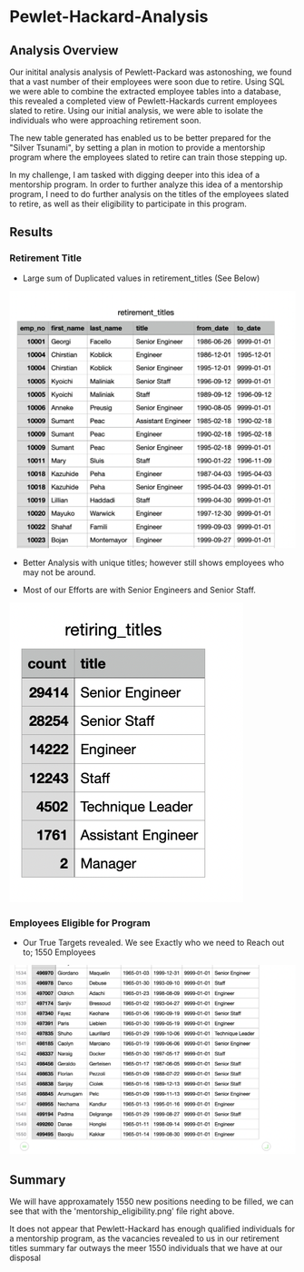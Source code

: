 # Pewlet-Hackard-Analysis

## Analysis Overview

Our initital analysis analysis of Pewlett-Packard was astonoshing, we found that a vast number of their employees were soon due to retire. Using SQL we were able to combine the extracted employee tables into a database, this revealed a completed view of Pewlett-Hackards current employees slated to retire. Using our initial analysis, we were able to isolate the individuals who were approaching retirement soon. 

The new table generated has enabled us to be better prepared for the "Silver Tsunami", by setting a plan in motion to provide a mentorship program where the employees slated to retire can train those stepping up.

In my challenge, I am tasked with digging deeper into this idea of a mentorship program. In order to further analyze this idea of a mentorship program, I need to do further analysis on the titles of the employees slated to retire, as well as their eligibility to participate in this program.

## Results

### Retirement Title

- Large sum of Duplicated values in retirement_titles (See Below)

![](Resources/Retirement_titles.png)

- Better Analysis with unique titles; however still shows employees who may not be around.


- Most of our Efforts are with Senior Engineers and Senior Staff.

![](Resources/retiring_titles.png)

### Employees Eligible for Program

- Our True Targets revealed. We see Exactly who we need to Reach out to; 1550 Employees

![](Resources/mentorship_eligibilty.png)

## Summary

We will have approxamately 1550 new positions needing to be filled, we can see that with the 'mentorship_eligibility.png' file right above.

It does not appear that Pewlett-Hackard has enough qualified individuals for a mentorship program, as the vacancies revealed to us in our retirement titles summary far outways the meer 1550 individuals that we have at our disposal
